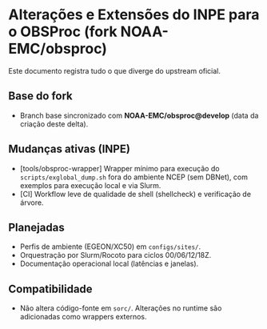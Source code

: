 # Alterações e Extensões do INPE para o OBSProc (fork NOAA-EMC/obsproc)

Este documento registra tudo o que diverge do upstream oficial.

## Base do fork
- Branch base sincronizado com **NOAA-EMC/obsproc@develop** (data da criação deste delta).

## Mudanças ativas (INPE)
- [tools/obsproc-wrapper] Wrapper mínimo para execução do `scripts/exglobal_dump.sh` fora do ambiente NCEP (sem DBNet), com exemplos para execução local e via Slurm.
- [CI] Workflow leve de qualidade de shell (shellcheck) e verificação de árvore.

## Planejadas
- Perfis de ambiente (EGEON/XC50) em `configs/sites/`.
- Orquestração por Slurm/Rocoto para ciclos 00/06/12/18Z.
- Documentação operacional local (latências e janelas).

## Compatibilidade
- Não altera código-fonte em `sorc/`. Alterações no runtime são adicionadas como wrappers externos.
